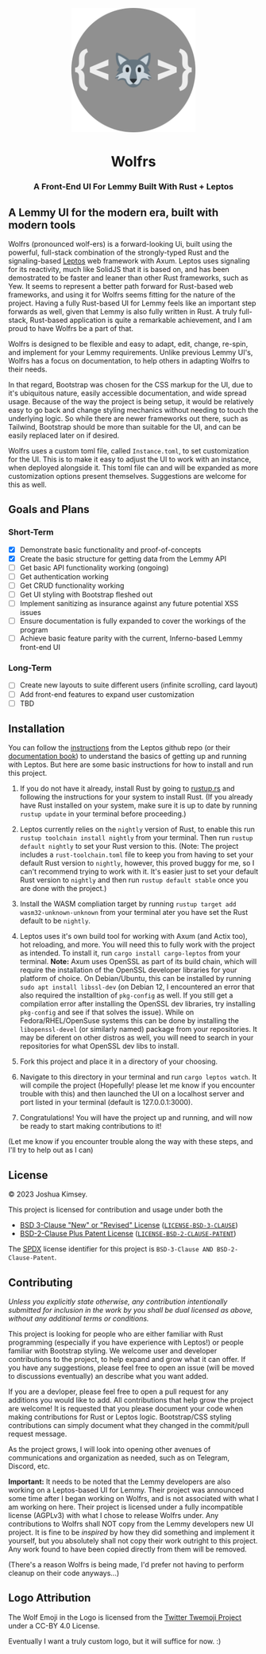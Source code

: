 <p align="center">
    <img width="250px" src="public/static/default_assets/wolfrs-logo.png" alt="Wolfrs Logo">
    <h1 align="center">Wolfrs</h1>
    <h3 align="center">A Front-End UI For Lemmy Built With Rust + Leptos</h3>
</p>

## A Lemmy UI for the modern era, built with modern tools

Wolfrs (pronounced wolf-ers) is a forward-looking Ui, built using the powerful, full-stack combination of the strongly-typed Rust and the signaling-based [Leptos](https://github.com/leptos-rs/leptos) web framework with Axum. Leptos uses signaling for its reactivity, much like SolidJS that it is based on, and has been demostrated to be faster and leaner than other Rust frameworks, such as Yew. It seems to represent a better path forward for Rust-based web frameworks, and using it for Wolfrs seems fitting for the nature of the project. Having a fully Rust-based UI for Lemmy feels like an important step forwards as well, given that Lemmy is also fully written in Rust. A truly full-stack, Rust-based application is quite a remarkable achievement, and I am proud to have Wolfrs be a part of that.

Wolfrs is designed to be flexible and easy to adapt, edit, change, re-spin, and implement for your Lemmy requirements. Unlike previous Lemmy UI's, Wolfrs has a focus on documentation, to help others in adapting Wolfrs to their needs. 

In that regard, Bootstrap was chosen for the CSS markup for the UI, due to it's ubiquitous nature, easily accessible documentation, and wide spread usage. Because of the way the project is being setup, it would be relatively easy to go back and change styling mechanics without needing to touch the underlying logic. So while there are newer frameworks out there, such as Tailwind, Bootstrap should be more than suitable for the UI, and can be easily replaced later on if desired.

Wolfrs uses a custom toml file, called `Instance.toml`, to set customization for the UI. This is to make it easy to adjust the UI to work with an instance, when deployed alongside it. This toml file can and will be expanded as more customization options present themselves. Suggestions are welcome for this as well.

## Goals and Plans

### Short-Term

- [X] Demonstrate basic functionality and proof-of-concepts
- [X] Create the basic structure for getting data from the Lemmy API
- [ ] Get basic API functionality working (ongoing)
- [ ] Get authentication working
- [ ] Get CRUD functionality working
- [ ] Get UI styling with Bootstrap fleshed out
- [ ] Implement sanitizing as insurance against any future potential XSS issues
- [ ] Ensure documentation is fully expanded to cover the workings of the program
- [ ] Achieve basic feature parity with the current, Inferno-based Lemmy front-end UI

### Long-Term

- [ ] Create new layouts to suite different users (infinite scrolling, card layout)
- [ ] Add front-end features to expand user customization
- [ ] TBD

## Installation

You can follow the [instructions](https://github.com/leptos-rs/leptos) from the Leptos github repo (or their [documentation book](https://leptos-rs.github.io/leptos/02_getting_started.html)) to understand the basics of getting up and running with Leptos. But here are some basic instructions for how to install and run this project. 

1. If you do not have it already, install Rust by going to [rustup.rs](https://rustup.rs/) and following the instructions for your system to install Rust.
(If you already have Rust installed on your system, make sure it is up to date by running `rustup update` in your terminal before proceeding.)

2. Leptos currently relies on the `nightly` version of Rust, to enable this run `rustup toolchain install nightly` from your terminal. Then run `rustup default nightly` to set your Rust version to this. (Note: The project includes a `rust-toolchain.toml` file to keep you from having to set your default Rust version to `nightly`, however, this proved buggy for me, so I can't recommend trying to work with it. It's easier just to set your default Rust version to `nightly` and then run `rustup default stable` once you are done with the project.)

3. Install the WASM compliation target by running `rustup target add wasm32-unknown-unknown` from your terminal ater you have set the Rust default to be `nightly`.

4. Leptos uses it's own build tool for working with Axum (and Actix too), hot reloading, and more. You will need this to fully work with the project as intended. To install it, run `cargo install cargo-leptos` from your terminal. **Note:** Axum uses OpenSSL as part of its build chain, which will require the installation of the OpenSSL developer libraries for your platform of choice. On Debian/Ubuntu, this can be installed by running `sudo apt install libssl-dev` (on Debian 12, I encountered an error that also required the installtion of `pkg-config` as well. If you still get a compilation error after installing the OpenSSL dev libraries, try installing `pkg-config` and see if that solves the issue). While on Fedora/RHEL/OpenSuse systems this can be done by installing the `libopenssl-devel` (or similarly named) package from your repositories. It may be diferent on other distros as well, you will need to search in your repositories for what OpenSSL dev libs to install.

5. Fork this project and place it in a directory of your choosing.

6. Navigate to this directory in your terminal and run `cargo leptos watch`. It will compile the project (Hopefully! please let me know if you encounter trouble with this) and then launched the UI on a localhost server and port listed in your terminal (default is 127.0.0.1:3000). 

7. Congratulations! You will have the project up and running, and will now be ready to start making contributions to it!

(Let me know if you encounter trouble along the way with these steps, and I'll try to help out as I can)

## License

&copy; 2023 Joshua Kimsey.

This project is licensed for contribution and usage under both the

- [BSD 3-Clause "New" or "Revised" License](https://spdx.org/licenses/BSD-3-Clause.html) ([`LICENSE-BSD-3-CLAUSE`](LICENSE-BSD-3-CLAUSE))
- [BSD-2-Clause Plus Patent License](https://spdx.org/licenses/BSD-2-Clause-Patent.html) ([`LICENSE-BSD-2-CLAUSE-PATENT`](LICENSE-BSD-2-CLAUSE-PATENT))

The [SPDX](https://spdx.dev) license identifier for this project is `BSD-3-Clause AND BSD-2-Clause-Patent`.

## Contributing

_Unless you explicitly state otherwise, any contribution intentionally submitted for inclusion in the work by you shall be dual licensed as above, without any additional terms or conditions._

This project is looking for people who are either familiar with Rust programming (especially if you have experience with Leptos!) or people familiar with Bootstrap styling. We welcome user and developer contributions to the project, to help expand and grow what it can offer. If you have any suggestions, please feel free to open an issue (will be moved to discussions eventually) an describe what you want added. 

If you are a devloper, please feel free to open a pull request for any additions you would like to add. All contributions that help grow the project are welcome! It is requested that you please document your code when making contributions for Rust or Leptos logic. Bootstrap/CSS styling contributions can simply document what they changed in the commit/pull request message.

As the project grows, I will look into opening other avenues of communications and organization as needed, such as on Telegram, Discord, etc.

**Important:** It needs to be noted that the Lemmy developers are also working on a Leptos-based UI for Lemmy. Their project was announced some time after I began working on Wolfrs, and is not associated with what I am working on here. Their project is licensed under a fully incompatible license (AGPLv3) with what I chose to release Wolfrs under. Any contributions to Wolfrs shall NOT copy from the Lemmy developers new UI project. It is fine to be _inspired_ by how they did something and implement it yourself, but you absolutely shall not copy their work outright to this project. Any work found to have been copied directly from them will be removed.

(There's a reason Wolfrs is being made, I'd prefer not having to perform cleanup on their code anyways...)

## Logo Attribution

The Wolf Emoji in the Logo is licensed from the [Twitter Twemoji Project](https://github.com/twitter/twemoji) under a CC-BY 4.0 License. 

Eventually I want a truly custom logo, but it will suffice for now. :)
